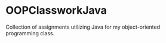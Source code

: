 # OOPClassworkJava
 Collection of assignments utilizing Java for my object-oriented programming class.
